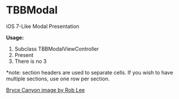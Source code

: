 TBBModal
========
iOS 7-Like Modal Presentation

**Usage:**
1. Subclass TBBModalViewController
2. Present
3. There is no 3

*note: section headers are used to separate cells. If you wish to have multiple sections, use one row per section.

[Bryce Canyon image by Rob Lee](http://www.flickr.com/photos/roblee/2355046252)


